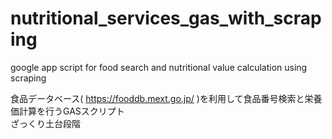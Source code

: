 # nutritional_services_gas_with_scraping
google app script for food search and nutritional value calculation using scraping 

食品データベース( https://fooddb.mext.go.jp/ )を利用して食品番号検索と栄養価計算を行うGASスクリプト  
ざっくり土台段階
